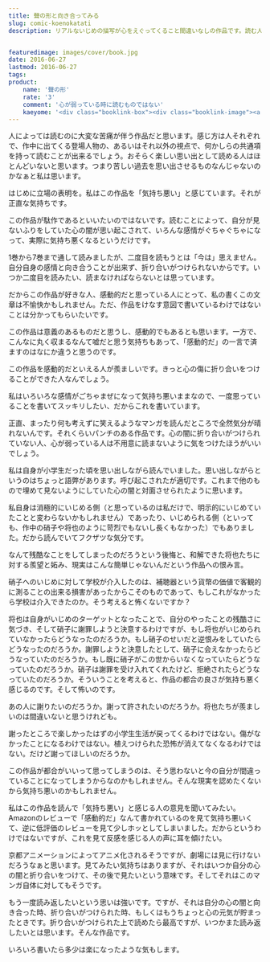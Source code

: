```yaml
---
title: 聲の形と向き合ってみる
slug: comic-koenokatati
description: リアルないじめの描写が心をえぐってくること間違いなしの作品です。読む人によっていろんな思いがあると思います。読んでて楽しい本ではきっとないでしょう。でも誰もがきちんと向き合うべき問題だと思います。私は今はちゃんと向き合えそうにありません。


featuredimage: images/cover/book.jpg
date: 2016-06-27
lastmod: 2016-06-27
tags: 
product:
    name: '聲の形'
    rate: '3'
    comment: '心が弱っている時に読むものではない'
    kaeyome: '<div class="booklink-box"><div class="booklink-image"><a href="http://www.amazon.co.jp/exec/obidos/asin/4063949737/illusionspace-22/" target="_blank" ><img src="https://ecx.images-amazon.com/images/I/51mtm7G32EL._SL160_.jpg" style="border: none;" /></a></div><div class="booklink-info"><div class="booklink-name"><a href="http://www.amazon.co.jp/exec/obidos/asin/4063949737/illusionspace-22/" target="_blank" >聲の形(1) (講談社コミックス)</a><div class="booklink-powered-date">posted with <a href="http://yomereba.com" rel="nofollow" target="_blank">ヨメレバ</a></div></div><div class="booklink-detail">大今 良時 講談社 2013-11-15    </div><div class="booklink-link2"><div class="shoplinkamazon"><a href="http://www.amazon.co.jp/exec/obidos/asin/4063949737/illusionspace-22/" target="_blank" >Amazon</a></div><div class="shoplinkkindle"><a href="http://www.amazon.co.jp/exec/obidos/ASIN/B00HJYUJ9C/illusionspace-22/" target="_blank" >Kindle</a></div><div class="shoplinkrakuten"><a href="http://hb.afl.rakuten.co.jp/hgc/11acbc01.369b1bf6.11acbc02.cabf9fe9/?pc=%3Fscid%3Daf_ich_link_urltxt%26m%3Dhttp%3A%2F%2Fm.rakuten.co.jp%2Fev%2Fbook%2F" target="_blank" >楽天ブックス</a></div>                  	  <div class="shoplinkkino"><a href="http://ck.jp.ap.valuecommerce.com/servlet/referral?sid=3085416&pid=882196163&vc_url=http%3A%2F%2Fwww.kinokuniya.co.jp%2Ff%2Fdsg-01-9784063949735" target="_blank" >紀伊國屋書店<img src="https://ad.jp.ap.valuecommerce.com/servlet/gifbanner?sid=3085416&pid=882196163" height="1" width="1" border="0"></a></div>	  	  	</div></div><div class="booklink-footer"></div></div>'
---
```


人によっては読むのに大変な苦痛が伴う作品だと思います。感じ方は人それぞれで、作中に出てくる登場人物の、あるいはそれ以外の視点で、何かしらの共通項を持って読むことが出来るでしょう。おそらく楽しい思い出として読める人はほとんどいないと思います。つまり苦しい過去を思い出させるものなんじゃないのかなぁと私は思います。

はじめに立場の表明を。私はこの作品を「気持ち悪い」と感じています。それが正直な気持ちです。

この作品が駄作であるといいたいのではないです。読むことによって、自分が見ないふりをしていた心の闇が思い起こされて、いろんな感情がぐちゃぐちゃになって、実際に気持ち悪くなるというだけです。

1巻から7巻まで通して読みましたが、二度目を読もうとは「今は」思えません。自分自身の感情と向き合うことが出来ず、折り合いがつけられないからです。いつか二度目を読みたい、読まなければならないとは思っています。

だからこの作品が好きな人、感動的だと思っている人にとって、私の書くこの文章は不愉快かもしれません。ただ、作品をけなす意図で書いているわけではないことは分かってもらいたいです。

この作品は意義のあるものだと思うし、感動的でもあるとも思います。一方で、こんなに丸く収まるなんて嘘だと思う気持ちもあって、「感動的だ」の一言で済ますのはなにか違うと思うのです。

この作品を感動的だといえる人が羨ましいです。きっと心の傷に折り合いをつけることができた人なんでしょう。

私はいろいろな感情がごちゃまぜになって気持ち悪いままなので、一度思っていることを書いてスッキリしたい、だからこれを書いています。

正直、まったり何も考えずに笑えるようなマンガを読んだところで全然気分が晴れないんです。それくらいパンチのある作品です。心の闇に折り合いがつけられていない人、心が弱っている人は不用意に読まないように気をつけたほうがいいでしょう。

私は自身が小学生だった頃を思い出しながら読んでいました。思い出しながらというのはちょっと語弊があります。呼び起こされたが適切です。これまで他のもので埋めて見ないようにしていた心の闇と対面させられたように思います。

私自身は消極的にいじめる側（と思っているのは私だけで、明示的にいじめていたことと変わらないかもしれません）であったり、いじめられる側（といっても、作中の硝子や将也のように苛烈でもないし長くもなかった）でもありました。だから読んでいてフクザツな気分です。

なんて残酷なことをしてしまったのだろうという後悔と、和解できた将也たちに対する羨望と妬み、現実はこんな簡単じゃないんだという作品への恨み言。

硝子へのいじめに対して学校が介入したのは、補聴器という貨幣の価値で客観的に測ることの出来る損害があったからこそのものであって、もしこれがなかったら学校は介入できたのか。そう考えると怖くないですか？

将也は自身がいじめのターゲットとなったことで、自分のやったことの残酷さに気づき、そして硝子に謝罪しようと決意するわけですが、もし将也がいじめられていなかったらどうなったのだろうか。もし硝子のせいだと逆恨みをしていたらどうなったのだろうか。謝罪しようと決意したとして、硝子に会えなかったらどうなっていたのだろうか。もし既に硝子がこの世からいなくなっていたらどうなっていたのだろうか。硝子は謝罪を受け入れてくれたけど、拒絶されたらどうなっていたのだろうか。そういうことを考えると、作品の都合の良さが気持ち悪く感じるのです。そして怖いのです。

あの人に謝りたいのだろうか。謝って許されたいのだろうか。将也たちが羨ましいのは間違いないと思うけれども。

謝ったところで楽しかったはずの小学生生活が戻ってくるわけではない。傷がなかったことになるわけではない。植えつけられた恐怖が消えてなくなるわけではない。だけど謝ってほしいのだろうか。

この作品が都合がいいって思ってしまうのは、そう思わないと今の自分が間違っていることになってしまうからなのかもしれません。そんな現実を認めたくないから気持ち悪いのかもしれません。

私はこの作品を読んで「気持ち悪い」と感じる人の意見を聞いてみたい。Amazonのレビューで「感動的だ」なんて書かれているのを見て気持ち悪いくて、逆に低評価のレビューを見て少しホッとしてしまいました。だからというわけではないですが、これを見て反感を感じる人の声に耳を傾けたい。

京都アニメーションによってアニメ化されるそうですが、劇場には見に行けないだろうなぁと思います。見てみたい気持ちはありますが、それはいつか自分の心の闇と折り合いをつけて、その後で見たいという意味です。そしてそれはこのマンガ自体に対してもそうです。

もう一度読み返したいという思いは強いです。ですが、それは自分の心の闇と向き合った時、折り合いがつけられた時、もしくはもうちょっと心の元気が貯まったときです。折り合いがつけられた上で読めたら最高ですが、いつかまた読み返したいとは思います。そんな作品です。

いろいろ書いたら多少は楽になったような気もします。


  